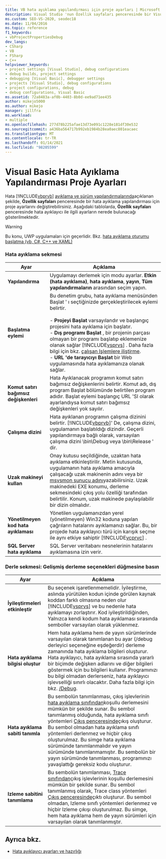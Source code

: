 ```yaml
---
title: VB hata ayıklama yapılandırması için proje ayarları | Microsoft Docs
description: Visual Studio 'nun Özellik sayfaları penceresinde bir Visual Basic hata ayıklama yapılandırması için proje ayarlarını değiştirmeyi öğrenin.
ms.custom: SEO-VS-2020, seodec18
ms.date: 11/04/2016
ms.topic: reference
f1_keywords:
- vbProjectPropertiesDebug
dev_langs:
- CSharp
- VB
- FSharp
- C++
helpviewer_keywords:
- project settings [Visual Studio], debug configurations
- debug builds, project settings
- debugging [Visual Basic], debugger settings
- projects [Visual Studio], debug configurations
- project configurations, debug
- debug configurations, Visual Basic
ms.assetid: 72a8483a-af0b-4403-8b0d-ee9ad71ee435
author: mikejo5000
ms.author: mikejo
manager: jillfra
ms.workload:
- multiple
ms.openlocfilehash: 277d78b225afae13d73e091c1228e181df30e532
ms.sourcegitcommit: a436ba564717b992eb1984b28ea0aec801eacaec
ms.translationtype: MT
ms.contentlocale: tr-TR
ms.lasthandoff: 01/14/2021
ms.locfileid: "98205599"
---
```

# <a name="project-settings-for-a-visual-basic-debug-configuration"></a>Visual Basic Hata Ayıklama Yapılandırması Proje Ayarları
Hata [!INCLUDE[vbprvb](../code-quality/includes/vbprvb_md.md)] [ayıklama ve sürüm yapılandırmalarında](../debugger/how-to-set-debug-and-release-configurations.md)açıklanan şekilde, **Özellik sayfaları** penceresinde bir hata ayıklama yapılandırması için proje ayarlarını değiştirebilirsiniz. Aşağıdaki tablolarda, **Özellik sayfaları** penceresinde hata ayıklayıcı ile ilgili ayarların nerede bulunacağı gösterilmektedir.

> [!WARNING]
> Bu konu, UWP uygulamaları için geçerlidir. Bkz. [hata ayıklama oturumu başlatma (vb, C#, C++ ve XAML)](../debugger/start-a-debugging-session-for-a-store-app-in-visual-studio-vb-csharp-cpp-and-xaml.md)

### <a name="debug-tab"></a>Hata ayıklama sekmesi

| Ayar | Açıklama |
|------------------------------| - |
| **Yapılandırma** | Uygulamayı derlemek için modu ayarlar. **Etkin (hata ayıklama)**, **hata ayıklama**, **yayın**, **Tüm yapılandırmaların** arasından seçim yapın. |
| **Başlatma eylemi** | Bu denetim grubu, hata ayıklama menüsünden Başlat ' ı seçtiğinizde gerçekleştirilecek eylemi belirtir.<br /><br /> -   **Projeyi Başlat** varsayılandır ve başlangıç projesini hata ayıklama için başlatır. <br />-   **Dış programı Başlat** , bir projenin parçası olmayan bir programı başlatıp eklemenize olanak sağlar [!INCLUDE[vsprvs](../code-quality/includes/vsprvs_md.md)] . Daha fazla bilgi için bkz. [çalışan Işlemlere iliştirme](../debugger/attach-to-running-processes-with-the-visual-studio-debugger.md).<br />-   **URL 'de tarayıcıyı Başlat** bir Web uygulamasında hata ayıklamanıza olanak sağlar. |
| **Komut satırı bağımsız değişkenleri** | Hata Ayıklanacak programın komut satırı bağımsız değişkenlerini belirtir. Komut adı, dış program Başlat bölümünde belirtilen program adıdır. Başlat eylemi başlangıç URL 'SI olarak ayarlandıysa komut satırı bağımsız değişkenleri yok sayılır. |
| **Çalışma dizini** | Hata ayıklanan programın çalışma dizinini belirtir. [!INCLUDE[vbprvb](../code-quality/includes/vbprvb_md.md)]' De, çalışma dizini, uygulamanın başlatıldığı dizindir. Geçerli yapılandırmaya bağlı olarak, varsayılan çalışma dizini \bin\Debug veya \bin\Release ' dir. |
| **Uzak makineyi kullan** | Onay kutusu seçildiğinde, uzaktan hata ayıklama etkinleştirilir. Metin kutusunda, uygulamanın hata ayıklama amacıyla çalışacağı uzak makinenin adını veya bir [msvsmon sunucu adını](../debugger/remote-debugging.md)yazabilirsiniz. Uzak makinedeki EXE konumu, derleme sekmesindeki çıkış yolu özelliği tarafından belirtilir. Konum, uzak makinede paylaşılabilir bir dizin olmalıdır. |
| **Yönetilmeyen kod hata ayıklaması** | Yönetilen uygulamanızdan yerel (yönetilmeyen) Win32 koduna yapılan çağrıların hatalarını ayıklamanızı sağlar. Bu, bir projede hata ayıklayıcı türü için karışık seçme ile aynı etkiye sahiptir [!INCLUDE[vcprvc](../code-quality/includes/vcprvc_md.md)] . |
| **SQL Server hata ayıklama** | SQL Server veritabanı nesnelerinin hatalarını ayıklamasına izin verir. |

### <a name="compile-tab-press-advanced-compile-options-button"></a>Derle sekmesi: Gelişmiş derleme seçenekleri düğmesine basın

| Ayar | Açıklama |
|---------------------------| - |
| **İyileştirmeleri etkinleştir** | Bu seçenek işaretlenmemelidir. İyileştirme, aslında yürütülen kodun içinde görülen kaynak koddan farklı olmasına neden olur [!INCLUDE[vsprvs](../code-quality/includes/vsprvs_md.md)] ve bu nedenle hata ayıklamayı zorlaştırır. Kod iyileştirildiğinden, Yalnızca kendi kodum hata ayıklaması sırasında semboller varsayılan olarak yüklenmez. |
| **Hata ayıklama bilgisi oluştur** | Hem hata ayıklama hem de yayın sürümlerinde varsayılan olarak tanımlanan bu ayar (/debug derleyici seçeneğine eşdeğerdir) derleme zamanında hata ayıklama bilgileri oluşturur. Hata ayıklayıcı, hata ayıklama sırasında yararlı bir biçimde değişken adlarını ve diğer bilgileri göstermek için bu bilgileri kullanır. Programınızı bu bilgi olmadan derlerseniz, hata ayıklayıcı işlevselliği sınırlı olacaktır. Daha fazla bilgi için bkz. [/Debug](/dotnet/visual-basic/reference/command-line-compiler/debug). |
| **Hata ayıklama sabiti tanımla** | Bu sembolün tanımlanması, çıkış işlevlerinin [hata ayıklama sınıfından](/dotnet/api/system.diagnostics.debug)koşullu derlemesini mümkün bir şekilde sunar. Bu sembol tanımlanmış olduğunda, hata ayıklama sınıfı yöntemleri [Çıkış penceresinde](../ide/reference/output-window.md)çıkış oluşturur. Bu sembol olmadan hata ayıklama sınıfı yöntemleri derlenmez ve hiçbir çıkış oluşturulmaz. Bu simge hata ayıklama sürümünde tanımlanmalıdır ve yayın sürümünde tanımlanmamıştır. Bu sembolün bir yayın sürümünde tanımlanması, programınızı yavaşlattığı gereksiz kodu oluşturur. |
| **Izleme sabitini tanımlama** | Bu sembolün tanımlanması, [Trace sınıfından](/dotnet/api/system.diagnostics.trace)çıkış işlevlerinin koşullu derlemesini mümkün bir şekilde sunar. Bu sembol tanımlanmış olarak, Trace class yöntemleri [Çıkış penceresinde](../ide/reference/output-window.md)çıktı oluşturur. Bu sembol olmadan, Izleme sınıfı yöntemleri derlenmez ve hiçbir Izleme çıkışı oluşturulmaz. Bu simge, hem hata ayıklama hem de yayın sürümleri için varsayılan olarak tanımlanmıştır. |

## <a name="see-also"></a>Ayrıca bkz.
- [Hata ayıklayıcı ayarları ve hazırlığı](../debugger/debugger-settings-and-preparation.md)